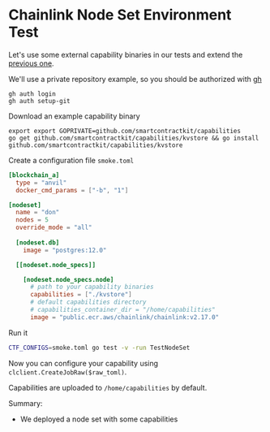 # Chainlink Node Set Environment Test

Let's use some external capability binaries in our tests and extend the [previous one](nodeset_environment.md).

We'll use a private repository example, so you should be authorized with [gh]()
```
gh auth login
gh auth setup-git
```

Download an example capability binary
```
export export GOPRIVATE=github.com/smartcontractkit/capabilities
go get github.com/smartcontractkit/capabilities/kvstore && go install github.com/smartcontractkit/capabilities/kvstore 
```

Create a configuration file `smoke.toml`
```toml
[blockchain_a]
  type = "anvil"
  docker_cmd_params = ["-b", "1"]

[nodeset]
  name = "don"
  nodes = 5
  override_mode = "all"
  
  [nodeset.db]
    image = "postgres:12.0"

  [[nodeset.node_specs]]

    [nodeset.node_specs.node]
      # path to your capability binaries
      capabilities = ["./kvstore"]
      # default capabilities directory
      # capabilities_container_dir = "/home/capabilities"
      image = "public.ecr.aws/chainlink/chainlink:v2.17.0"
```

Run it
```bash
CTF_CONFIGS=smoke.toml go test -v -run TestNodeSet
```

Now you can configure your capability using `clclient.CreateJobRaw($raw_toml)`.

Capabilities are uploaded to `/home/capabilities` by default.

Summary:
- We deployed a node set with some capabilities



